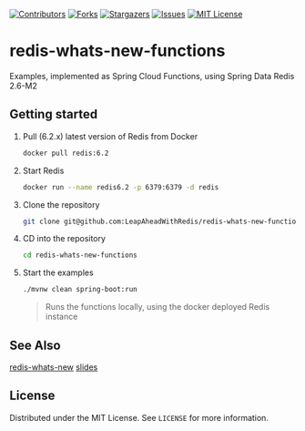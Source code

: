 [![Contributors][contributors-shield]][contributors-url]
[![Forks][forks-shield]][forks-url]
[![Stargazers][stars-shield]][stars-url]
[![Issues][issues-shield]][issues-url]
[![MIT License][license-shield]][license-url]

# redis-whats-new-functions

Examples, implemented as Spring Cloud Functions, using Spring Data Redis 2.6-M2

## Getting started

1. Pull (6.2.x) latest version of Redis from Docker
    ```bash
    docker pull redis:6.2
    ```
2. Start Redis
    ```bash
    docker run --name redis6.2 -p 6379:6379 -d redis
    ``` 
3. Clone the repository
    ```bash
    git clone git@github.com:LeapAheadWithRedis/redis-whats-new-functions.git
    ```
4. CD into the repository
    ```bash
    cd redis-whats-new-functions
    ```
5. Start the examples
   ```bash
   ./mvnw clean spring-boot:run
   ```
   >Runs the functions locally, using the docker deployed Redis instance

## See Also

[redis-whats-new](https://github.com/LeapAheadWithRedis6-2/redis-whats-new)
[slides](https://github.com/LeapAheadWithRedis6-2/slides)

## License

Distributed under the MIT License. See `LICENSE` for more information.

[contributors-shield]: https://img.shields.io/github/contributors/LeapAheadWithRedis6-2/redis-whats-new-functions.svg?style=for-the-badge
[contributors-url]: https://github.com/LeapAheadWithRedis6-2/redis-whats-new-functions/graphs/contributors
[forks-shield]: https://img.shields.io/github/forks/LeapAheadWithRedis6-2/redis-whats-new-functions.svg?style=for-the-badge
[forks-url]: https://github.com/LeapAheadWithRedis6-2/redis-whats-new-functions/network/members
[stars-shield]: https://img.shields.io/github/stars/LeapAheadWithRedis6-2/redis-whats-new-functions.svg?style=for-the-badge
[stars-url]: https://github.com/LeapAheadWithRedis6-2/redis-whats-new-functions/stargazers
[issues-shield]: https://img.shields.io/github/issues/LeapAheadWithRedis6-2/redis-whats-new-functions.svg?style=for-the-badge
[issues-url]: https://github.com/LeapAheadWithRedis6-2/redis-whats-new-functions/issues
[license-shield]: https://img.shields.io/github/license/LeapAheadWithRedis6-2/redis-whats-new-functions.svg?style=for-the-badge
[license-url]: https://github.com/LeapAheadWithRedis6-2/redis-whats-new-functions/blob/master/LICENSE.txt